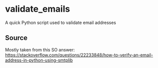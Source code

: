 # validate_emails

A quick Python script used to validate email addresses

## Source
Mostly taken from this SO answer: https://stackoverflow.com/questions/22233848/how-to-verify-an-email-address-in-python-using-smtplib
